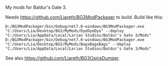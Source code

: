 My mods for Baldur's Gate 3.

Needs https://github.com/Liareth/BG3ModPackager to build. Build like this:

`D:/BG3ModPackager/bin/Debug/net7.0-windows/BG3ModPackager.exe "C:/Users/Lia/Desktop/BG3/MyMods/DyeDyeDye" --deploy "C:/Users/Lia/AppData/Local/Larian Studios/Baldur's Gate 3/Mods"`   
`D:/BG3ModPackager/bin/Debug/net7.0-windows/BG3ModPackager.exe "C:/Users/Lia/Desktop/BG3/MyMods/BagsBagsBags" --deploy "C:/Users/Lia/AppData/Local/Larian Studios/Baldur's Gate 3/Mods"`

See also https://github.com/Liareth/BG3OsirisDumper.
